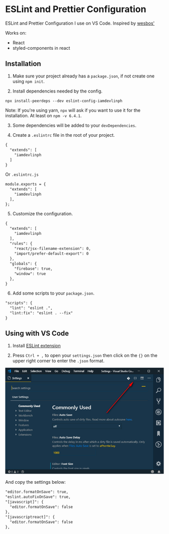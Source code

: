 # ESLint and Prettier Configuration

ESLint and Prettier Configuration I use on VS Code. Inspired by [wesbos'](https://github.com/wesbos/eslint-config-wesbos)

Works on:
- React
- styled-components in react

## Installation
1. Make sure your project already has a `package.json`, if not create one using `npm init`.

2. Install dependencies needed by the config.
```
npx install-peerdeps --dev eslint-config-iamdevlinph
```

Note: If you're using yarn, `npx` will ask if you want to use it for the installation. At least on `npm -v 6.4.1`.


3. Some dependencies will be added to your `devDependencies`.

4. Create a `.eslintrc` file in the root of your project.
```
{
  "extends": [
    "iamdevlinph
  ]
}
```
Or `.eslintrc.js`
```
module.exports = {
  "extends": [
    "iamdevlinph
  ],
};
```

5. Customize the configuration.
```
{
  "extends": [
    "iamdevlinph
  ],
  "rules": {
    "react/jsx-filename-extension": 0,
    "import/prefer-default-export": 0
  },
  "globals": {
    "firebase": true,
    "window": true
  },
}

```

6. Add some scripts to your `package.json`.
```
"scripts": {
  "lint": "eslint .",
  "lint:fix": "eslint . --fix"
}
```

## Using with VS Code
1. Install [ESLint extension](https://marketplace.visualstudio.com/items?itemName=dbaeumer.vscode-eslint)

2. Press `Ctrl + ,` to open your `settings.json` then click on the `{}` on the upper right corner to enter the `.json` format.

![settings.json](./settings-json.jpg)

And copy the settings below:
```
"editor.formatOnSave": true,
"eslint.autoFixOnSave": true,
"[javascript]": {
  "editor.formatOnSave": false
},
"[javascriptreact]": {
  "editor.formatOnSave": false
},
```
